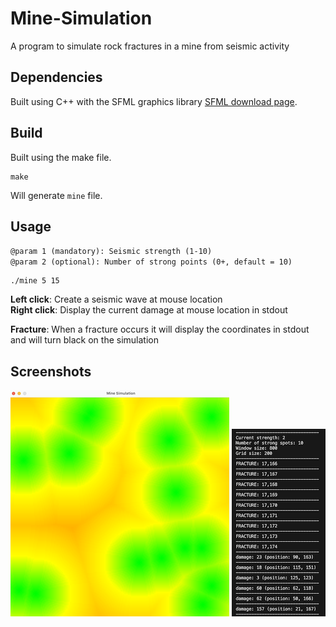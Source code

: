 # Mine-Simulation
A program to simulate rock fractures in a mine from seismic activity

## Dependencies
Built using C++ with the SFML graphics library 
[SFML download page](https://www.sfml-dev.org/download/).

## Build
Built using the make file.
```
make
```
Will generate `mine` file.

## Usage
`@param 1 (mandatory): Seismic strength (1-10)`<br>
`@param 2 (optional): Number of strong points (0+, default = 10)`

```
./mine 5 15
```

**Left click**: Create a seismic wave at mouse location <br>
**Right click**: Display the current damage at mouse location in stdout

**Fracture**: When a fracture occurs it will display the coordinates in stdout and will turn black on the simulation


## Screenshots
![window](window.png)
![window](/pictures/log.png)





